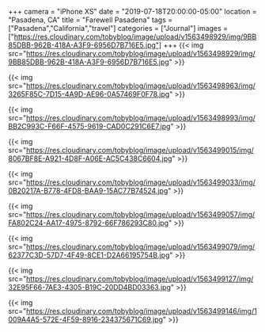 +++
camera = "iPhone XS"
date = "2019-07-18T20:00:00-05:00"
location = "Pasadena, CA"
title = "Farewell Pasadena"
tags = ["Pasadena","California","travel"]
categories = ["Journal"]
images = ["https://res.cloudinary.com/tobyblog/image/upload/v1563498929/img/9BB85DBB-962B-418A-A3F9-6956D7B716E5.jpg"]
+++
{{< img src="https://res.cloudinary.com/tobyblog/image/upload/v1563498929/img/9BB85DBB-962B-418A-A3F9-6956D7B716E5.jpg" >}}
<!--more-->

{{< img src="https://res.cloudinary.com/tobyblog/image/upload/v1563498963/img/3265F85C-7D15-4A9D-AE96-0A57469F0F78.jpg" >}}

{{< img src="https://res.cloudinary.com/tobyblog/image/upload/v1563498993/img/BB2C993C-F66F-4575-9619-CAD0C291C6E7.jpg" >}}

{{< img src="https://res.cloudinary.com/tobyblog/image/upload/v1563499015/img/8067BF8E-A921-4D8F-A06E-AC5C438C6604.jpg" >}}

{{< img src="https://res.cloudinary.com/tobyblog/image/upload/v1563499033/img/0B20217A-B778-4FD8-BAA9-15AC77B74524.jpg" >}}

{{< img src="https://res.cloudinary.com/tobyblog/image/upload/v1563499057/img/FA802C24-AA17-4975-8792-66F786293C80.jpg" >}}

{{< img src="https://res.cloudinary.com/tobyblog/image/upload/v1563499079/img/62377C3D-57D7-4F49-8CE1-D2A66195754B.jpg" >}}

{{< img src="https://res.cloudinary.com/tobyblog/image/upload/v1563499127/img/32E95F66-7AE3-4305-B19C-20DD4BD03363.jpg" >}}

{{< img src="https://res.cloudinary.com/tobyblog/image/upload/v1563499146/img/1009A4A5-572E-4F59-8916-234375671C69.jpg" >}}
